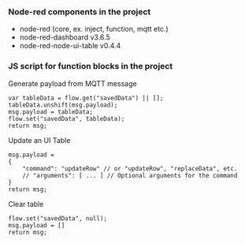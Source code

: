 ### Node-red components in the project
- node-red (core, ex. inject, function, mqtt etc.)
- node-red-dashboard v3.6.5
- node-red-node-ui-table v0.4.4



### JS script for function blocks in the project
Generate payload from MQTT message
```
var tableData = flow.get("savedData") || [];
tableData.unshift(msg.payload);
msg.payload = tableData;
flow.set("savedData", tableData);
return msg;
```

Update an UI Table
```
msg.payload = 
{
    "command": "updateRow" // or "updateRow", "replaceData", etc.
    // "arguments": [ ... ] // Optional arguments for the command
}
return msg;
```

Clear table
```
flow.set("savedData", null);
msg.payload = []
return msg;
```


